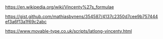 https://en.wikipedia.org/wiki/Vincenty%27s_formulae

https://gist.github.com/mathiasbynens/354587/4137c2350d7cee9b757444ef3a6f13a1f69c2abc

https://www.movable-type.co.uk/scripts/latlong-vincenty.html

